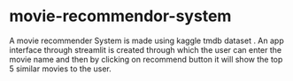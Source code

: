 # movie-recommendor-system
A movie recommender System is made using kaggle tmdb dataset . An app interface through streamlit is created through which the user can enter the movie name and then by clicking on recommend button it will show the top 5 similar movies to the user.
